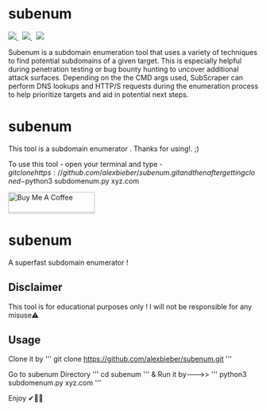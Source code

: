 
# subenum

<p align="left">
  <a href="https://github.com/alexbieber/subenum/tree/master/subenum/modules">
    <img src="https://img.shields.io/badge/Call%20for%20Modules-OPEN-green?style=plastic"/>
  </a>&nbsp;
  <a href="https://www.twitter.com/alexbieber12341">
      <img src="https://img.shields.io/badge/Twitter-@alexbieber12341-blue?style=plastic&logo=twitter"/>
  </a>&nbsp;
  <a href="https://github.com/sponsors/alexbieber">
      <img src="https://img.shields.io/badge/Sponsor-GitHub-red?style=plastic&logo=github"/>
  </a>
</p>

Subenum is a subdomain enumeration tool that uses a variety of techniques to find potential subdomains of a given target. This is especially helpful during penetration testing or bug bounty hunting to uncover additional attack surfaces. Depending on the the CMD args used, SubScraper can perform DNS lookups and HTTP/S requests during the enumeration process to help prioritize targets and aid in potential next steps.








# subenum
This tool is a subdomain enumerator . Thanks for using!. ;)



To use this tool -
      open your terminal and type -$git clone https://github.com/alexbieber/subenum.git
       and then after getting cloned -$python3 subdomenum.py xyz.com
       
       
   <a href="https://www.buymeacoffee.com/alexbieber" target="_blank"><img src="https://www.buymeacoffee.com/assets/img/custom_images/orange_img.png" alt="Buy Me A Coffee" style="height: 41px !important;width: 174px !important;box-shadow: 0px 3px 2px 0px rgba(190, 190, 190, 0.5) !important;-webkit-box-shadow: 0px 3px 2px 0px rgba(190, 190, 190, 0.5) !important;" ></a>


# subenum 
  A superfast subdomain enumerator !
  
## Disclaimer
  This tool is for educational purposes only !
  I will not be responsible for any misuse⚠️
  
## Usage
  Clone it by 
   ''' 
   git clone https://github.com/alexbieber/subenum.git
   '''
   
   Go to subenum Directory
   '''
   cd subenum
   '''
   & Run it by--->> 
   '''
   python3 subdomenum.py xyz.com
   '''
   
   Enjoy ✔🔴😄

